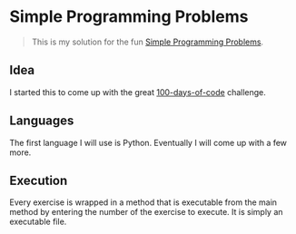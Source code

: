 # Simple Programming Problems 

> This is my solution for the fun [Simple Programming Problems](adriann.github.io/programming_problems.html). 

## Idea

I started this to come up with the great [100-days-of-code](https://github.com/Kallaway/100-days-of-code) challenge.

## Languages 

The first language I will use is Python. Eventually I will come up with a few more.

## Execution

Every exercise is wrapped in a method that is executable from the main method by entering the number of the exercise to execute. It is simply an executable file.
